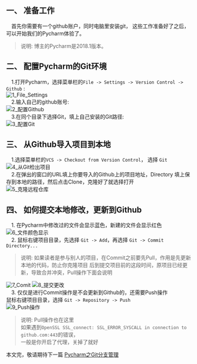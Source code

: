 ## 一、 准备工作
&emsp;首先你需要有一个github账户，同时电脑里安装git，
这些工作准备好了之后，可以开始我们的Pycharm体验了。  
> 说明: 博主的Pycharm是2018.1版本。

## 二、 配置Pycharm的Git环境
&emsp;1.打开Pycharm，选择菜单栏的`File -> Settings ->
Version Control -> Github` :  
![1_File_Settings](./imgs/1_File_Settings.png)  
&emsp;2.输入自己的github账号:  
![2_配置Github](./imgs/2_配置Github.png)  
&emsp;3.在同个目录下选择Git，填上自己安装的Git路径:  
![3_配置Git](./imgs/3_配置Git.png)  

## 三、 从Github导入项目到本地
&emsp;1.选择菜单栏的`VCS -> Checkout from Version Control`，
选择 `Git`  
![4_从Git检出项目](./imgs/4_从Git检出项目.png)  
&emsp;2.在弹出的窗口的URL填上你要导入的Github上的项目地址，Directory
填上保存到本地的路径，然后点击Clone，克隆好了就选择打开  
![5_克隆远程仓库](./imgs/5_克隆远程仓库.png)  

## 四、 如何提交本地修改，更新到Github
&emsp;1. 在Pycharm中修改过的文件会显示蓝色，新建的文件会显示红色  
![6_文件颜色显示](./imgs/6_文件颜色显示.png)  
&emsp;2. 鼠标右键项目目录，先选择 `Git -> Add`，再选择 `Git -> Commit Directory...`  
> 说明: 如果读者是参与别人的项目，在Commit之前要先Pull，作用是先更新本地的代码，防止你克隆项目
后到提交项目前的这段时间，原项目已经更新，导致合并冲突，Pull操作下面会说明  

![7_Comit](./imgs/7_Comit.png)
![8_提交更改](./imgs/8_提交更改.png)  
&emsp;3. 仅仅是进行Commit操作是不会更新到Github的，还需要Push操作  
鼠标右键项目目录，选择 `Git -> Repository -> Push`  
![9_Push操作](./imgs/9_Push操作.png)
> 说明: Pull操作也在这里  
如果遇到`OpenSSL SSL_connect: SSL_ERROR_SYSCALL in connection to github.com:443`的错误，  
一般是你开启了代理，关掉了就好

本文完，敬请期待下一篇 [Pycharm之Git分支管理]()




